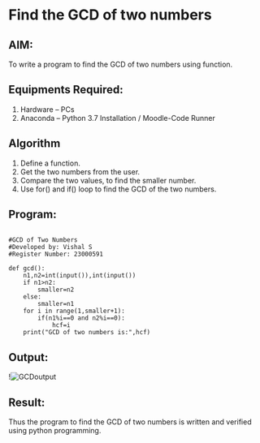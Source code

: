 # Find the GCD of two numbers

## AIM:
To write a program to find the GCD of two numbers using function.

## Equipments Required:
1. Hardware – PCs
2. Anaconda – Python 3.7 Installation / Moodle-Code Runner

## Algorithm
1. Define a function.
2. Get the two numbers from the user.
3. Compare the two values, to find the smaller number.
4. Use for() and if() loop to find the GCD of the two numbers.

## Program:
```

#GCD of Two Numbers
#Developed by: Vishal S
#Register Number: 23000591

def gcd():
    n1,n2=int(input()),int(input())
    if n1>n2:
        smaller=n2
    else:
        smaller=n1
    for i in range(1,smaller+1):
        if(n1%i==0 and n2%i==0):
            hcf=i
    print("GCD of two numbers is:",hcf)  

```

## Output:
!![GCDoutput](https://github.com/vishal23000591/GCD-of-two-numbers/assets/147139719/923185bc-0920-47cc-9f68-194430a8a162)



## Result:
Thus the program to find the GCD of two numbers is written and verified using python programming.
